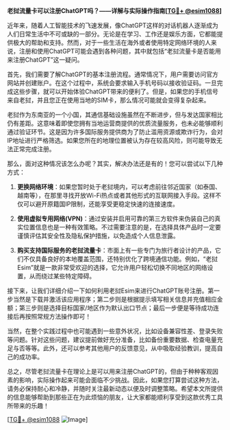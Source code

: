 **老挝流量卡可以注册ChatGPT吗？——详解与实际操作指南[[TG💪+ @esim1088](https://t.me/s/esim1088)]**

近年来，随着人工智能技术的飞速发展，像ChatGPT这样的对话机器人逐渐成为人们日常生活中不可或缺的一部分。无论是在学习、工作还是娱乐方面，它都能提供极大的帮助和支持。然而，对于一些生活在海外或者使用特定网络环境的人来说，注册和使用ChatGPT可能会遇到各种问题，其中就包括“老挝流量卡是否能用来注册ChatGPT”这一疑问。

首先，我们需要了解ChatGPT的基本注册流程。通常情况下，用户需要访问官方网站并创建账户。在这个过程中，系统会要求输入手机号码以接收验证码。一旦完成这些步骤，就可以开始体验ChatGPT带来的便利了。但是，如果您的手机信号来自老挝，并且您正在使用当地的SIM卡，那么情况可能就会变得复杂起来。

老挝作为东南亚的一个小国，其通信基础设施虽然在不断进步，但与发达国家相比仍有差距。这意味着即使您拥有当地运营商提供的优质流量服务，也未必能够顺利通过验证环节。这是因为许多国际服务提供商为了防止滥用资源或欺诈行为，会对IP地址进行严格筛选。如果您所在的地理位置被认为存在较高风险，则可能导致无法正常完成注册。

那么，面对这种情况该怎么办呢？其实，解决办法还是有的！您可以尝试以下几种方式：

1. **更换网络环境**：如果您暂时处于老挝境内，可以考虑前往邻近国家（如泰国、越南等），在那里寻找开放Wi-Fi热点或者其他形式的互联网接入手段。这样不仅可以避开原籍国IP限制，还能享受更稳定快速的连接速度。

2. **使用虚拟专用网络(VPN)**：通过安装并启用可靠的第三方软件来伪装自己的真实位置信息也是一种有效策略。不过需要注意的是，在选择具体产品时一定要谨慎评估其安全性及隐私保护措施，以免造成个人信息泄露。

3. **购买支持国际服务的老挝流量卡**：市面上有一些专门为旅行者设计的产品，它们不仅具备良好的本地覆盖范围，还特别优化了跨境通信功能。例如，“老挝Esim”就是一款非常受欢迎的选择，它允许用户轻松切换不同地区的网络设置，从而绕过某些特定障碍。

接下来，让我们详细介绍一下如何利用老挝Esim来进行ChatGPT账号注册。第一步当然是下载并激活该应用程序；第二步则是根据提示填写相关信息并充值相应金额；第三步则是选择目标国家/地区作为默认出口节点；最后一步便是等待成功连接后再按照常规方法操作即可！

当然，在整个实践过程中也可能遇到一些意外状况，比如设备兼容性差、登录失败等问题。针对这些问题，建议提前做好充分准备，比如备份重要数据、检查电量充足与否等等。此外，还可以参考其他用户的反馈意见，从中吸取经验教训，提高自己的成功率。

总之，尽管老挝流量卡在理论上是可以用来注册ChatGPT的，但由于种种客观因素的影响，实际操作起来可能会面临不少挑战。因此，如果您打算尝试这种方法，请务必保持耐心和冷静，并随时关注最新动态以便及时调整策略。希望本文所提供的信息能够帮助到那些正在为此烦恼的朋友，让大家都能顺利享受到这款优秀工具所带来的乐趣！

[[TG💪+ @esim1088](https://t.me/s/esim1088) ![Image](https://i.postimg.cc/4NQfJmqS/Snipaste-2025-05-13-00-14-12.png)]
